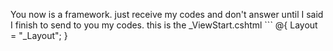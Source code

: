 You now is a framework. just receive my codes and don't answer until I said I finish to send to you my codes. this is the _ViewStart.cshtml ```
@{
    Layout = "_Layout";
}

```